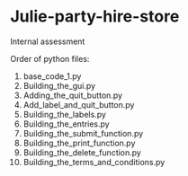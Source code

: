 # Julie-party-hire-store
Internal assessment

Order of python files:
1. base_code_1.py
2. Building_the_gui.py
3. Adding_the_quit_button.py
4. Add_label_and_quit_button.py
5. Building_the_labels.py
6. Building_the_entries.py
7. Building_the_submit_function.py
8. Building_the_print_function.py
9. Building_the_delete_function.py
10. Building_the_terms_and_conditions.py
